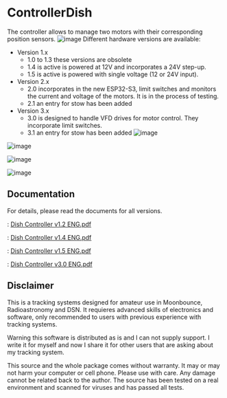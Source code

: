 # ControllerDish
The controller allows to manage two motors with their corresponding position sensors.
![image](https://github.com/EA3HMJ-Tracking-Software-Suit/ControllerDish/assets/2368602/f2910c1a-f9e4-44a8-96c6-5d36d8e53105)
Different hardware versions are available:
- Version 1.x
  - 1.0 to 1.3 these versions are obsolete
  - 1.4 is active is powered at 12V and incorporates a 24V step-up.
  - 1.5 is active is powered with single voltage (12 or 24V input).
- Version 2.x
  - 2.0 incorporates in the new ESP32-S3, limit switches and monitors the current and voltage of the motors. It is in the process of testing.
  - 2.1 an entry for stow has been added
- Version 3.x
  - 3.0 is designed to handle VFD drives for motor control. They incorporate limit switches.
  - 3.1 an entry for stow has been added
![image](https://github.com/EA3HMJ-Tracking-Software-Suit/ControllerDish/assets/2368602/49b585de-e610-4bf3-919c-1cef5de5cedc)

![image](https://github.com/EA3HMJ-Tracking-Software-Suit/ControllerDish/assets/2368602/13db4524-f177-49c3-b8c2-e037525d85ba)

![image](https://github.com/EA3HMJ-Tracking-Software-Suit/ControllerDish/assets/2368602/962cf09a-86fe-4725-a146-1549264fb762)

![image](https://github.com/EA3HMJ-Tracking-Software-Suit/ControllerDish/assets/2368602/2dddb04a-a4b3-40a8-a64d-33e5fc928681)

## Documentation
For details, please read the documents for all versions.

: [Dish Controller v1.2 ENG.pdf](docs/Dish%20Controller%20v2%20ENG.pdf)

: [Dish Controller v1.4 ENG.pdf](docs/Dish%20Controller%20v4%20ENG.pdf)

: [Dish Controller v1.5 ENG.pdf](docs/Dish%20Controller%20v5%20ENG.pdf)

: [Dish Controller v3.0 ENG.pdf](docs/Dish%20Controller%20Hardware%20V3%20V1%20ESP.pdf)


## Disclaimer
This is a tracking systems designed for amateur use in Moonbounce, Radioastronomy and DSN. It requieres advanced skills of electronics and software, only recommended to users with previous experience with tracking systems.

Warning this software is distributed as is and I can not supply support. I write  it for myself and now I share it for other users that are asking about my tracking system.

This source and the whole package comes without warranty. It may or may not harm your computer or cell phone. Please use with care. Any damage cannot be related back to the author. The source has been tested on a real environment and scanned for viruses and has passed all tests.

